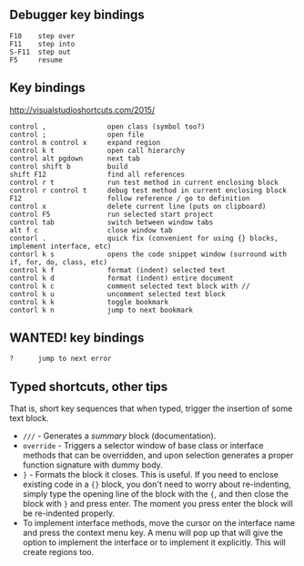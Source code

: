 Debugger key bindings
---------------------

    F10    step over
    F11    step into
    S-F11  step out
    F5     resume

Key bindings
------------

http://visualstudioshortcuts.com/2015/

    control ,               open class (symbol too?)
    control ;               open file
    control m control x     expand region
    control k t             open call hierarchy
    control alt pgdown      next tab
    control shift b         build
    shift F12               find all references
    control r t             run test method in current enclosing block
    control r control t     debug test method in current enclosing block
    F12                     follow reference / go to definition 
    control x               delete current line (puts on clipboard)
    control F5              run selected start project
    control tab             switch between window tabs
    alt f c                 close window tab
    contorl .               quick fix (convenient for using {} blocks, implement interface, etc)
    contorl k s             opens the code snippet window (surround with if, for, do, class, etc)
    control k f             format (indent) selected text
    control k d             format (indent) entire document
    control k c             comment selected text block with //
    control k u             uncomment selected text block
    control k k             toggle bookmark
    contorl k n             jump to next bookmark

WANTED! key bindings
--------------------

    ?      jump to next error

Typed shortcuts, other tips
---------------------------

That is, short key sequences that when typed, trigger the insertion of some text block.

- `///` - Generates a *summary* block (documentation).
- `override` - Triggers a selector window of base class or interface methods that can be overridden, and upon selection generates a proper function signature with dummy body.
- `}` - Formats the block it closes. This is useful. If you need to enclose existing code in a `{}` block, you don't need to worry about re-indenting, simply type the opening line of the block with the `{`, and then close the block with `}` and press enter. The moment you press enter the block will be re-indented properly.
- To implement interface methods, move the cursor on the interface name and press the context menu key. A menu will pop up that will give the option to implement the interface or to implement it explicitly. This will create regions too.
